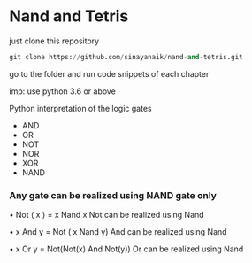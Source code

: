 # Nand and Tetris

just clone this repository

```python
git clone https://github.com/sinayanaik/nand-and-tetris.git
```

go to the folder and run code snippets of each chapter 

imp: use python 3.6 or above 

Python interpretation of the logic gates

- AND
- OR
- NOT
- NOR
- XOR
- NAND

### Any gate can be realized using NAND gate only

• Not ( x ) = x Nand x                                                        Not can be realized using Nand

• x And y = Not ( x Nand y)                                                   And can be realized using Nand

• x Or y = Not(Not(x) And Not(y))                                             Or can be realized using Nand
